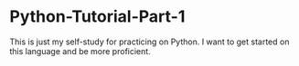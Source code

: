 # Python-Tutorial-Part-1
This is just my self-study for practicing on Python. I want to get started on this language and be more proficient.
